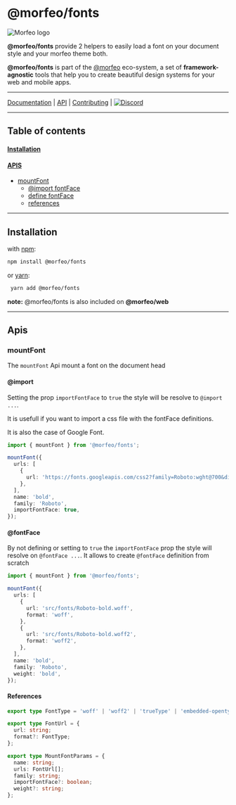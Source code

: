 # @morfeo/fonts

![Morfeo logo](https://morfeo.dev/img/morfeo.png)

**@morfeo/fonts** provide 2 helpers to easily load a font on your document style and your morfeo theme both.

**@morfeo/fonts** is part of the [@morfeo](https://morfeo.dev) eco-system, a set of **framework-agnostic** tools that help you to create beautiful design systems for your web and mobile apps.

---

[Documentation](https://morfeo.dev) | [API](https://github.com/VLK-STUDIO/morfeo) | [Contributing](https://github.com/VLK-STUDIO/morfeo/blob/main/CONTRIBUTING.md) | [![Discord](https://badgen.net/badge/icon/discord?icon=discord&label)](https://discord.gg/5hbsKMBRBh)

---

## Table of contents

#### [Installation](#installation-1)

#### [APIS](#apis-1)

- [mountFont](#mountFont)
  - [@import fontFace](#@import)
  - [define fontFace](#@fontFace)
  - [references](#@references)

---

## Installation

with [npm](https://www.npmjs.com/package/@morfeo/fonts):

```bash
npm install @morfeo/fonts
```

or [yarn](https://yarn.pm/@morfeo/fonts):

```bash
 yarn add @morfeo/fonts
```

**note:** @morfeo/fonts is also included on **@morfeo/web**

---

## Apis

### mountFont

The `mountFont` Api mount a font on the document head

#### @import

Setting the prop `importFontFace` to `true` the style will be resolve to `@import ...`.

It is usefull if you want to import a css file with the fontFace definitions.

It is also the case of Google Font.

```typescript
import { mountFont } from '@morfeo/fonts';

mountFont({
  urls: [
    {
      url: 'https://fonts.googleapis.com/css2?family=Roboto:wght@700&display=swap',
    },
  ],
  name: 'bold',
  family: 'Roboto',
  importFontFace: true,
});
```

#### @fontFace

By not defining or setting to `true` the `importFontFace` prop the style will resolve on `@fontFace ...`.
It allows to create `@fontFace` definition from scratch

```typescript
import { mountFont } from '@morfeo/fonts';

mountFont({
  urls: [
    {
      url: 'src/fonts/Roboto-bold.woff',
      format: 'woff',
    },
    {
      url: 'src/fonts/Roboto-bold.woff2',
      format: 'woff2',
    },
  ],
  name: 'bold',
  family: 'Roboto',
  weight: 'bold',
});
```

#### References

```typescript
export type FontType = 'woff' | 'woff2' | 'trueType' | 'embedded-opentype';

export type FontUrl = {
  url: string;
  format?: FontType;
};

export type MountFontParams = {
  name: string;
  urls: FontUrl[];
  family: string;
  importFontFace?: boolean;
  weight?: string;
};
```
